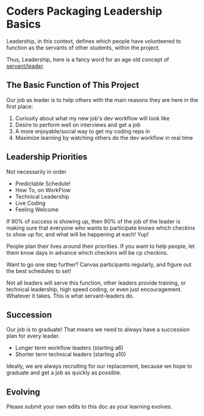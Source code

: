 # Coders Packaging Leadership Basics

Leadership, in this context, defines which people have volunteered to function as the servants of other students, within
the project.

Thus, Leadership, here is a fancy word for an age old concept
of [servant/leader](https://en.wikipedia.org/wiki/Servant_leadership).

## The Basic Function of This Project

Our job as leader is to help others with the main reasons they are here in the first place:

1. Curiosity about what my new job's dev workflow will look like
2. Desire to perform well on interviews and get a job
3. A more enjoyable/social way to get my coding reps in
4. Maximize learning by watching others do the dev workflow in real time

## Leadership Priorities

Not necessarily in order

- Predictable Schedule!
- How To, on WorkFlow
- Technical Leadership
- Live Coding
- Feeling Welcome

If 90% of success is showing up, then 90% of the job of the leader is making sure that everyone who wants to participate
knows which checkins to show up for, and what will be happening at each! Yup!

People plan their lives around their priorities. If you want to help people, let them know days in advance which
checkins will be cp checkins.

Want to go one step further? Canvas participants regularly, and figure out the best schedules to set!

Not all leaders will serve this function, other leaders provide training, or technical leadership, high speed coding, or
even just encouragement. Whatever it takes. This is what servant-leaders do.

## Succession

Our job is to graduate! That means we need to always have a succession plan for every leader.

- Longer term workflow leaders (starting a6)
- Shorter term technical leaders (starting a10)

Ideally, we are always recruiting for our replacement, because we hope to graduate and get a job as quickly as possible.

## Evolving

Please submit your own edits to this doc as your learning evolves.
